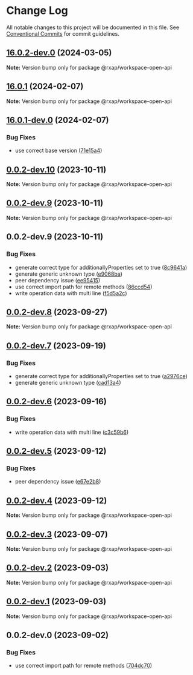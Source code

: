 # Change Log

All notable changes to this project will be documented in this file.
See [Conventional Commits](https://conventionalcommits.org) for commit guidelines.

## [16.0.2-dev.0](https://gitlab.com/rxap/packages/compare/@rxap/workspace-open-api@16.0.1...@rxap/workspace-open-api@16.0.2-dev.0) (2024-03-05)

**Note:** Version bump only for package @rxap/workspace-open-api

## [16.0.1](https://gitlab.com/rxap/packages/compare/@rxap/workspace-open-api@16.0.1-dev.0...@rxap/workspace-open-api@16.0.1) (2024-02-07)

**Note:** Version bump only for package @rxap/workspace-open-api

## [16.0.1-dev.0](https://gitlab.com/rxap/packages/compare/@rxap/workspace-open-api@0.0.2-dev.10...@rxap/workspace-open-api@16.0.1-dev.0) (2024-02-07)

### Bug Fixes

- use correct base version ([71e15a4](https://gitlab.com/rxap/packages/commit/71e15a49f9ee249076ae8ae0987a15143fe18836))

## [0.0.2-dev.10](https://gitlab.com/rxap/packages/compare/@rxap/workspace-open-api@0.0.2-dev.9...@rxap/workspace-open-api@0.0.2-dev.10) (2023-10-11)

**Note:** Version bump only for package @rxap/workspace-open-api

## [0.0.2-dev.9](https://gitlab.com/rxap/packages/compare/@rxap/workspace-open-api@0.0.2-dev.9...@rxap/workspace-open-api@0.0.2-dev.9) (2023-10-11)

**Note:** Version bump only for package @rxap/workspace-open-api

## 0.0.2-dev.9 (2023-10-11)

### Bug Fixes

- generate correct type for additionallyProperties set to true ([8c9641a](https://gitlab.com/rxap/packages/commit/8c9641a7a5343cd93ba95579f161563fc7328bab))
- generate generic unknown type ([e9068ba](https://gitlab.com/rxap/packages/commit/e9068bab79d42e7f8b279dde6e539d563d21d0ab))
- peer dependency issue ([ee95415](https://gitlab.com/rxap/packages/commit/ee95415370d9ef2396916d6c25061a0df791034a))
- use correct import path for remote methods ([86ccd54](https://gitlab.com/rxap/packages/commit/86ccd54838fcd8432ecd9d0d93c3ab9dab74d2ca))
- write operation data with multi line ([f5d5a2c](https://gitlab.com/rxap/packages/commit/f5d5a2c6085181b4885f36156f7c6cd5b8170ea1))

## [0.0.2-dev.8](https://gitlab.com/rxap/packages/compare/@rxap/workspace-open-api@0.0.2-dev.7...@rxap/workspace-open-api@0.0.2-dev.8) (2023-09-27)

**Note:** Version bump only for package @rxap/workspace-open-api

## [0.0.2-dev.7](https://gitlab.com/rxap/packages/compare/@rxap/workspace-open-api@0.0.2-dev.6...@rxap/workspace-open-api@0.0.2-dev.7) (2023-09-19)

### Bug Fixes

- generate correct type for additionallyProperties set to true ([a2976ce](https://gitlab.com/rxap/packages/commit/a2976ce37c224db87d5fdbbd39d0afcd9652c36d))
- generate generic unknown type ([cad13a4](https://gitlab.com/rxap/packages/commit/cad13a4c32ae120adea3c31329f5d10d97f6b1cb))

## [0.0.2-dev.6](https://gitlab.com/rxap/packages/compare/@rxap/workspace-open-api@0.0.2-dev.5...@rxap/workspace-open-api@0.0.2-dev.6) (2023-09-16)

### Bug Fixes

- write operation data with multi line ([c3c59b6](https://gitlab.com/rxap/packages/commit/c3c59b61ea4880db2442bae0d0d11b7eb94e5d22))

## [0.0.2-dev.5](https://gitlab.com/rxap/packages/compare/@rxap/workspace-open-api@0.0.2-dev.4...@rxap/workspace-open-api@0.0.2-dev.5) (2023-09-12)

### Bug Fixes

- peer dependency issue ([e67e2b8](https://gitlab.com/rxap/packages/commit/e67e2b8eb884b598536d16c2c544a9ad9be5b53e))

## [0.0.2-dev.4](https://gitlab.com/rxap/packages/compare/@rxap/workspace-open-api@0.0.2-dev.3...@rxap/workspace-open-api@0.0.2-dev.4) (2023-09-12)

**Note:** Version bump only for package @rxap/workspace-open-api

## [0.0.2-dev.3](https://gitlab.com/rxap/packages/compare/@rxap/workspace-open-api@0.0.2-dev.2...@rxap/workspace-open-api@0.0.2-dev.3) (2023-09-07)

**Note:** Version bump only for package @rxap/workspace-open-api

## [0.0.2-dev.2](https://gitlab.com/rxap/packages/compare/@rxap/workspace-open-api@0.0.2-dev.1...@rxap/workspace-open-api@0.0.2-dev.2) (2023-09-03)

**Note:** Version bump only for package @rxap/workspace-open-api

## [0.0.2-dev.1](https://gitlab.com/rxap/packages/compare/@rxap/workspace-open-api@0.0.2-dev.0...@rxap/workspace-open-api@0.0.2-dev.1) (2023-09-03)

**Note:** Version bump only for package @rxap/workspace-open-api

## 0.0.2-dev.0 (2023-09-02)

### Bug Fixes

- use correct import path for remote methods ([704dc70](https://gitlab.com/rxap/packages/commit/704dc7054c6083e6c450a2988010d8c7651b701e))
